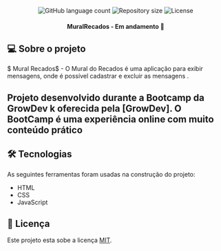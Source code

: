 <p align="center">
  <img alt="GitHub language count" src="https://img.shields.io/github/languages/count/ThiagoSS1/maratona-discover-finances?style=plastic">

  <img alt="Repository size" src="https://img.shields.io/github/repo-size/ThiagoSS1/mural-do-recados2?color=green&style=plastic">


   <img alt="License" src="https://img.shields.io/badge/license-MIT-brightgreen">

  
  <h4 align="center"> 
MuralRecados - Em andamento 🚧
</h4>

  
## 💻 Sobre o projeto

$ Mural Recados$ - O Mural do Recados é uma aplicação para exibir mensagens, onde é possível cadastrar e excluir as mensagens .


Projeto desenvolvido durante a **Bootcamp da GrowDev k** oferecida pela [GrowDev].
O  BootCamp é uma experiência online com muito conteúdo prático
---


## 🛠 Tecnologias

As seguintes ferramentas foram usadas na construção do projeto:

- HTML
- CSS
- JavaScript

## 📝 Licença

Este projeto esta sobe a licença [MIT](./LICENSE).


